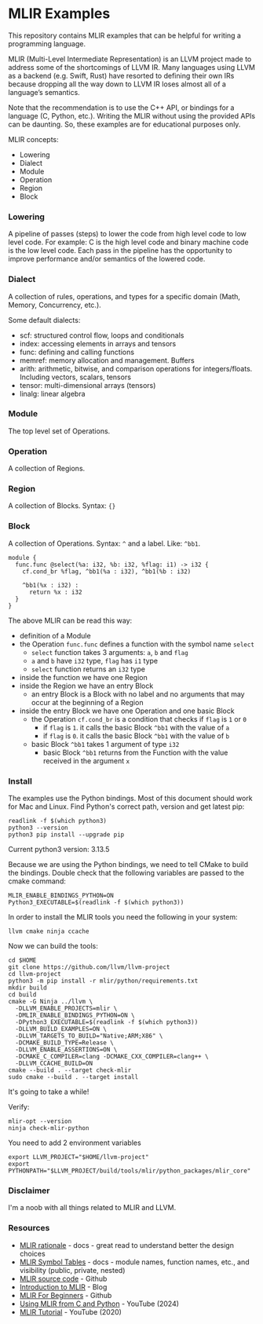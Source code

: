 # MLIR Examples

This repository contains MLIR  examples that can be helpful for writing a 
programming language.

MLIR (Multi-Level Intermediate Representation) is an LLVM project made to 
address some of the shortcomings of LLVM IR. Many languages using LLVM as 
a backend (e.g. Swift, Rust) have resorted to defining their own IRs 
because dropping all the way down to LLVM IR loses almost all of a language’s semantics.

Note that the recommendation is to use the C++ API, or bindings for a language (C, Python, etc.). 
Writing the MLIR without using the provided APIs can be daunting. So, these examples are for educational 
purposes only.

MLIR concepts:

* Lowering
* Dialect
* Module
* Operation
* Region
* Block

### Lowering
A pipeline of passes (steps) to lower the code from high level code to low level code.
For example: C is the high level code and binary machine code is the low level code. 
Each pass in the pipeline has the opportunity to improve performance and/or semantics 
of the lowered code.

### Dialect
A collection of rules, operations, and types for a specific domain (Math, Memory, Concurrency, etc.).

Some default dialects:
* scf: structured control flow, loops and conditionals
* index: accessing elements in arrays and tensors
* func: defining and calling functions
* memref: memory allocation and management. Buffers
* arith: arithmetic, bitwise, and comparison operations for integers/floats. Including vectors, scalars, tensors
* tensor: multi-dimensional arrays (tensors)
* linalg: linear algebra

### Module
The top level set of Operations.

### Operation
A collection of Regions.

### Region
A collection of Blocks. Syntax: `{}`

### Block
A collection of Operations. Syntax: `^` and a label. Like: `^bb1`.

```
module {
  func.func @select(%a: i32, %b: i32, %flag: i1) -> i32 {
    cf.cond_br %flag, ^bb1(%a : i32), ^bb1(%b : i32)
    
    ^bb1(%x : i32) :
      return %x : i32
  }
}
```

The above MLIR can be read this way:
* definition of a Module
* the Operation `func.func` defines a function with the symbol name `select`
  * `select` function takes 3 arguments: `a`, `b` and `flag`
  * `a` and `b` have `i32` type, `flag` has `i1` type 
  * `select` function returns an `i32` type
* inside the function we have one Region
* inside the Region we have an entry Block
  * an entry Block is a Block with no label and no arguments that may occur at the beginning of a Region
* inside the entry Block we have one Operation and one basic Block
  * the Operation `cf.cond_br` is a condition that checks if `flag` is `1` or `0`
    * if `flag` is `1`. it calls the basic Block `^bb1` with the value of `a`
    * if `flag` is `0`. it calls the basic Block `^bb1` with the value of `b`
  * basic Block `^bb1` takes 1 argument of type `i32`
    * basic Block `^bb1` returns from the Function with the value received in the argument `x`

### Install

The examples use the Python bindings. Most of this document should work for Mac and Linux. 
Find Python's correct path, version and get latest pip:

```shell
readlink -f $(which python3)
python3 --version
python3 pip install --upgrade pip
```
Current python3 version: 3.13.5

Because we are using the Python bindings, we need to tell CMake to build the bindings. Double check that 
the following variables are passed to the cmake command:

```shell
MLIR_ENABLE_BINDINGS_PYTHON=ON
Python3_EXECUTABLE=$(readlink -f $(which python3))
```

In order to install the MLIR tools you need the following in your system:

```
llvm cmake ninja ccache
``` 

Now we can build the tools:

```shell
cd $HOME
git clone https://github.com/llvm/llvm-project
cd llvm-project
python3 -m pip install -r mlir/python/requirements.txt
mkdir build
cd build
cmake -G Ninja ../llvm \
  -DLLVM_ENABLE_PROJECTS=mlir \
  -DMLIR_ENABLE_BINDINGS_PYTHON=ON \
  -DPython3_EXECUTABLE=$(readlink -f $(which python3))
  -DLLVM_BUILD_EXAMPLES=ON \
  -DLLVM_TARGETS_TO_BUILD="Native;ARM;X86" \
  -DCMAKE_BUILD_TYPE=Release \
  -DLLVM_ENABLE_ASSERTIONS=ON \
  -DCMAKE_C_COMPILER=clang -DCMAKE_CXX_COMPILER=clang++ \
  -DLLVM_CCACHE_BUILD=ON
cmake --build . --target check-mlir
sudo cmake --build . --target install
```
It's going to take a while!

Verify:
```shell
mlir-opt --version
ninja check-mlir-python
```

You need to add 2 environment variables
```shell
export LLVM_PROJECT="$HOME/llvm-project"
export PYTHONPATH="$LLVM_PROJECT/build/tools/mlir/python_packages/mlir_core"
```

### Disclaimer
I'm a noob with all things related to MLIR and LLVM.

### Resources
* [MLIR rationale](https://mlir.llvm.org/docs/Rationale/Rationale/) - docs - great read to understand better the design choices
* [MLIR Symbol Tables](https://mlir.llvm.org/docs/SymbolsAndSymbolTables/) - docs - module names, function names, etc., and visibility (public, private, nested)
* [MLIR source code](https://github.com/llvm/llvm-project/tree/main/mlir) - Github
* [Introduction to MLIR](https://www.stephendiehl.com/posts/mlir_introduction/) - Blog 
* [MLIR For Beginners](https://github.com/j2kun/mlir-tutorial?tab=readme-ov-file) - Github
* [Using MLIR from C and Python](https://youtu.be/E2xLXcrkOTE) - YouTube (2024)
* [MLIR Tutorial](https://youtu.be/Y4SvqTtOIDk) - YouTube (2020)
